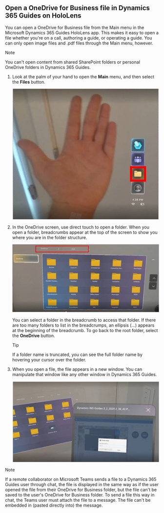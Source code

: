 ## Open a OneDrive for Business file in Dynamics 365 Guides on HoloLens

You can open a OneDrive for Business file from the Main menu in the Microsoft Dynamics 365 Guides HoloLens app. This makes it easy to open a file whether you're on a call, authoring a guide, or operating a guide. You can only open image files and .pdf files through the Main menu, however. 

> [!NOTE]
> You can't open content from shared SharePoint folders or personal OneDrive folders in Dynamics 365 Guides.

1. Look at the palm of your hand to open the **Main** menu, and then select the **Files** button.

    ![XXX.](media/calling-one-drive-files-main-menu.JPG "XXX")

2. In the OneDrive screen, use direct touch to open a folder. When you open a folder, breadcrumbs appear at the top of the screen to show you where you are in the folder structure.

    ![XXX.](media/calling-one-drive-breadcrumbs.JPG "XXX")
    
    You can select a folder in the breadcrumb to access that folder. If there are too many folders to list in the breadcrumps, an ellipsis (...) appears at the beginning of the breadcrumb. To go back to the root folder, select the **OneDrive** button.
    
    > [!TIP]
    > If a folder name is truncated, you can see the full folder name by hovering your cursor over the folder. 
    
3. When you open a file, the file appears in a new window. You can manipulate that window like any other window in Dynamics 365 Guides.

    ![XXX.](media/calling-one-drive-files-opened-file.JPG "XXX")
    
> [!NOTE]
> If a remote collaborator on Microsoft Teams sends a file to a Dynamics 365 Guides user through chat, the file is displayed in the same way as if the user opened the file from their OneDrive for Business folder, but the file can't be saved to the user's OneDrive for Business folder. To send a file this way in chat, the Teams user must attach the file to a message. The file can't be embedded in (pasted directly into) the message. 
